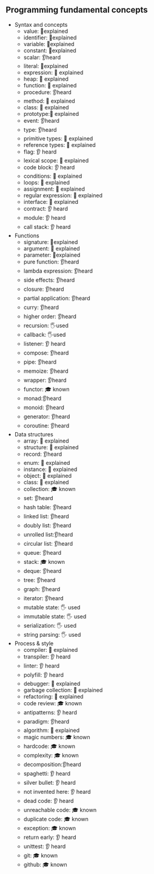 ﻿## Programming fundamental concepts

- Syntax and concepts
  - value: 🙋explained
  - identifier: 🙋explained
  - variable: 🙋explained
  - constant: 🙋explained
  - scalar:  👂heard
  - literal: 🙋explained
  - expression: 🙋 explained
  - heap: 🙋 explained
  - function: 🙋 explained
  - procedure: 👂heard
  - method: 🙋 explained
  - class: 🙋 explained
  - prototype:🙋 explained
  - event: 👂heard
  - type: 👂heard
  - primitive types: 🙋 explained
  - reference types: 🙋 explained
  - flag: 👂 heard
  - lexical scope: 🙋 explained 
  - code block: 👂 heard
  - conditions: 🙋 explained
  - loops: 🙋 explained
  - assignment: 🙋 explained
  - regular expression: 🙋 explained 
  - interface: 🙋 explained 
  - contract: 👂 heard
  - module: 👂 heard
  - call stack: 👂 heard
- Functions
  - signature: 🙋explained 
  - argument: 🙋 explained
  - parameter: 🙋explained
  - pure function: 👂heard
  - lambda expression: 👂heard
  - side effects: 👂heard
  - closure: 👂heard
  - partial application: 👂heard
  - curry: 👂heard
  - higher order: 👂heard
  - recursion: 🖐️used
  - callback: 🖐️used
  - listener: 👂 heard
  - compose: 👂heard
  - pipe: 👂heard
  - memoize: 👂heard
  - wrapper: 👂heard
  - functor: 🎓 known
  - monad:👂heard
  - monoid: 👂heard
  - generator: 👂heard
  - coroutine: 👂heard
- Data structures
  - array: 🙋 explained
  - structure: 🙋 explained
  - record: 👂heard
  - enum: 🙋 explained
  - instance: 🙋 explained
  - object: 🙋 explained
  - class: 🙋 explained
  - collection: 🎓 known
  - set: 👂heard
  - hash table: 👂heard
  - linked list: 👂heard
  - doubly list: 👂heard
  - unrolled list:👂heard
  - circular list: 👂heard
  - queue: 👂heard
  - stack: 🎓 known
  - deque: 👂heard
  - tree: 👂heard
  - graph: 👂heard
  - iterator: 👂heard 
  - mutable state: 🖐️ used
  - immutable state: 🖐️ used 
  - serialization: 🖐️ used
  - string parsing: 🖐️ used
- Process & style
  - compiler: 🙋 explained
  - transpiler: 👂 heard
  - linter: 👂 heard
  - polyfill: 👂 heard
  - debugger: 🙋 explained
  - garbage collection: 🙋 explained
  - refactoring: 🙋 explained
  - code review: 🎓  known
  - antipatterns: 👂 heard
  - paradigm: 👂heard
  - algorithm: 🙋 explained
  - magic numbers: 🎓 known
  - hardcode: 🎓 known
  - complexity: 🎓 known
  - decomposition:👂heard
  - spaghetti: 👂 heard
  - silver bullet: 👂 heard
  - not invented here: 👂 heard
  - dead code: 👂 heard
  - unreachable code: 🎓 known
  - duplicate code: 🎓 known 
  - exception: 🎓 known
  - return early: 👂 heard
  - unittest: 👂 heard
  - git: 🎓 known
  - github: 🎓 known
